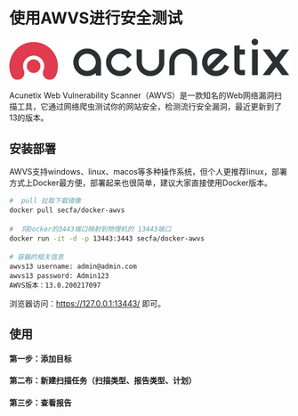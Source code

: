 # 使用AWVS进行安全测试

![](../img/awvs.svg)

Acunetix Web Vulnerability Scanner（AWVS）是一款知名的Web网络漏洞扫描工具，它通过网络爬虫测试你的网站安全，检测流行安全漏洞，最近更新到了13的版本。

## 安装部署

AWVS支持windows、linux、macos等多种操作系统，但个人更推荐linux，部署方式上Docker最方便，部署起来也很简单，建议大家直接使用Docker版本。

```bash
#  pull 拉取下载镜像
docker pull secfa/docker-awvs

#  将Docker的3443端口映射到物理机的 13443端口
docker run -it -d -p 13443:3443 secfa/docker-awvs

# 容器的相关信息
awvs13 username: admin@admin.com
awvs13 password: Admin123
AWVS版本：13.0.200217097
```
浏览器访问：https://127.0.0.1:13443/ 即可。


## 使用

#### 第一步：添加目标

#### 第二布：新建扫描任务（扫描类型、报告类型、计划）

#### 第三步：查看报告


